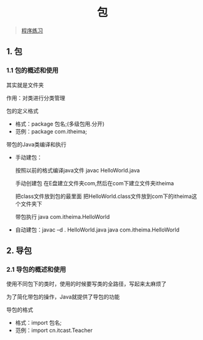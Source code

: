 <div align='center' >

# 包

</div>

> [程序练习](https://github.com/Nicolas-gaofeng/Salute_Java/blob/main/src/basic/packageImport)

## 1. 包

### 1.1 包的概述和使用

其实就是文件夹

作用：对类进行分类管理

包的定义格式

- 格式：package 包名;(多级包用.分开)
- 范例：package com.itheima;



带包的Java类编译和执行

- 手动建包：

  按照以前的格式编译java文件 javac HelloWorld.java

  手动创建包 在E盘建立文件夹com,然后在com下建立文件夹itheima

  把class文件放到包的最里面 把HelloWorld.class文件放到com下的itheima这个文件夹下

  带包执行 java com.itheima.HelloWorld

- 自动建包：javac –d . HelloWorld.java java com.itheima.HelloWorld

## 2. 导包

### 2.1 导包的概述和使用

使用不同包下的类时，使用的时候要写类的全路径，写起来太麻烦了

为了简化带包的操作，Java就提供了导包的功能

导包的格式

- 格式：import 包名;
- 范例：import cn.itcast.Teacher